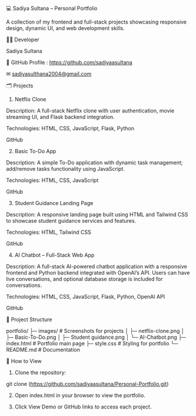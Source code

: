 💻 Sadiya Sultana – Personal Portfolio 

A collection of my frontend and full-stack projects showcasing responsive design, dynamic UI, and web development skills.

👩‍💻 Developer

Sadiya Sultana

💼 GitHub Profile : https://github.com/sadiyaasultana

✉ sadiyasulthana2004@gmail.com

🗂 Projects

1. Netflix Clone

Description: A full-stack Netflix clone with user authentication, movie streaming UI, and Flask backend integration.

Technologies: HTML, CSS, JavaScript, Flask, Python

GitHub


2. Basic To-Do App

Description: A simple To-Do application with dynamic task management; add/remove tasks functionality using JavaScript.

Technologies: HTML, CSS, JavaScript

GitHub

3. Student Guidance Landing Page

Description: A responsive landing page built using HTML and Tailwind CSS to showcase student guidance services and features.

Technologies: HTML, Tailwind CSS

GitHub

4. AI Chatbot – Full-Stack Web App

Description: A full-stack AI-powered chatbot application with a responsive frontend and Python backend integrated with OpenAI’s API. Users can have live conversations, and optional database storage is included for conversations.

Technologies: HTML, CSS, JavaScript, Flask, Python, OpenAI API

GitHub

📁 Project Structure 

portfolio/
├─ images/                 # Screenshots for projects
│  ├─ netflix-clone.png
│  ├─ Basic-To-Do.png
│  ├─ Student guidance.png
│  └─ AI-Chatbot.png
├─ index.html               # Portfolio main page
├─ style.css                # Styling for portfolio
└─ README.md                # Documentation


🚀 How to View

1. Clone the repository:

git clone (https://github.com/sadiyaasultana/Personal-Portfolio.git)

2. Open index.html in your browser to view the portfolio.

3. Click View Demo or GitHub links to access each project.


